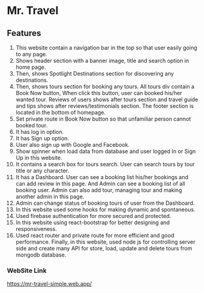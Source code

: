 # Mr. Travel

## Features
1. This website contain a navigation bar in the top so that user easily going to any page.
2. Shows header section with a banner image, title and search option in home page.
3. Then, shows Spotlight Destinations section for discovering any destinations.
4. Then, shows tours section for booking any tours. All tours div contain a Book Now button, When click this button, user can booked his/her wanted tour. Reviews of users shows after tours section and travel guide and tips shows after reviews/testimonials section. The footer section is located in the bottom of homepage.
5. Set private route in Book Now button so that unfamiliar person cannot booked tour.
6. It has log in option.
7. It has Sign up option.
8. User also sign up with Google and Facebook.
9. Show spinner when load data from database and user logged In or Sign Up in this website.
10. It contains a search box for tours search. User can search tours by tour title or any character.
11. It has a Dashboard. User can see a booking list his/her bookings and can add review in this page. And Admin can see a booking list of all booking user. Admin can also add tour, managing tour and making another admin in this page.
12. Admin can change status of booking tours of user from the Dashboard.
13. In this website used some hooks for making dynamic and spontaneous.
14. Used firebase authentication for more secured and protected.
15. In this website using react-bootstrap for better designing and responsiveness.
16. Used react router and private route for more efficient and good performance.
Finally, in this website, used node js for controlling server side and create many API for store, load, update and delete tours from mongodb database.

### WebSite Link
https://mr-travel-simple.web.app/